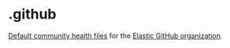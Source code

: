# .github

[Default community health files](https://docs.github.com/en/communities/setting-up-your-project-for-healthy-contributions/creating-a-default-community-health-file)
for the [Elastic GitHub organization](https://github.com/elastic).
